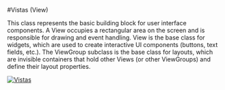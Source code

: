 
#Vistas (View)

This class represents the basic building block for user interface components. A View occupies a rectangular area on the screen and is responsible for drawing and event handling. View is the base class for widgets, which are used to create interactive UI components (buttons, text fields, etc.). The ViewGroup subclass is the base class for layouts, which are invisible containers that hold other Views (or other ViewGroups) and define their layout properties.

[![Vistas](https://i.ytimg.com/vi/-c3K0WG4vuI/maxresdefault.jpg)](https://www.youtube.com/user/tutorialeshackro)



